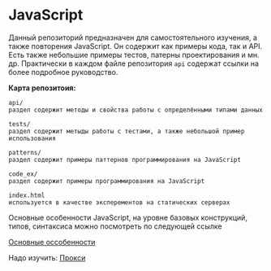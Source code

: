 # JavaScript

Данный репозиторий предназначен для самостоятельного изучения, а также повторения JavaScript. Он содержит как примеры кода, так и API. Есть также небольшие примеры тестов, патерны проектирования и мн. др. Практически в каждом файле репозитория `api` содержат ссылки на более подробное руководство.

**Карта репозитоия:**
 
 ```
 api/
 раздел содержит методы и свойства работы с определёнными типами данных
 ```
 ```
 tests/
 раздел содержит метыды работы с тестами, а также небольшой пример использования
 ```
 ```
 patterns/
 раздел содержит примеры паттернов программирования на JavaScript
 ```
 ```
 code_ex/
 раздел содержит примеры программирования на JavaScript
 ```
 ```
 index.html
 используется в качестве эксперементов на статических серверах
```


Основные особенности JavaScript, на уровне базовых конструкций, типов, синтаксиса можно посмотреть по следующей ссылке

[Основные оссобенности](https://learn.javascript.ru/javascript-specials)


Надо изучить:
[Прокси](https://developer.mozilla.org/ru/docs/Web/JavaScript/Reference/Global_Objects/Proxy)